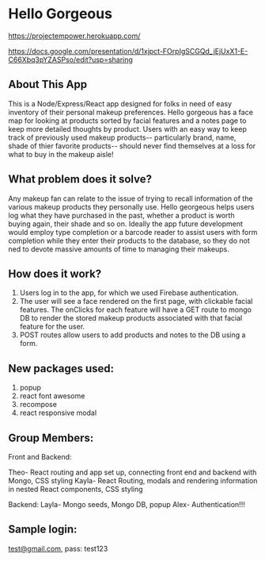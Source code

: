 # Hello Gorgeous

https://projectempower.herokuapp.com/

https://docs.google.com/presentation/d/1xjpct-FOrpIgSCGQd_jEjUxX1-E-C66Xbq3pYZASPso/edit?usp=sharing

## About This App

This is a Node/Express/React app designed for folks in need of easy inventory of their personal makeup preferences. Hello gorgeous has a face map for looking at products sorted by facial features and a notes page to keep more detailed thoughts by product. Users with an easy way to keep track of previously used makeup products-- particularly brand, name, shade of thier favorite products-- should never find themselves at a loss for what to buy in the makeup aisle!

## What problem does it solve?

Any makeup fan can relate to the issue of trying to recall information of the various makeup products they personally use. Hello georgeous helps users log what they have purchased in the past, whether a product is worth buying again, their shade and so on. Ideally the app future development would employ type completion or a barcode reader to assist users with form completion while they enter their products to the database, so they do not ned to devote massive amounts of time to managing their makeups. 

## How does it work?

1. Users log in to the app, for which we used Firebase authentication.
2. The user will see a face rendered on the first page, with clickable facial features. The onClicks for each feature will have a GET route to mongo DB to render the stored makeup products associated with that facial feature for the user.
3. POST routes allow users to add products and notes to the DB using a form.

## New packages used:

1. popup
2. react font awesome
3. recompose
4. react responsive modal

## Group Members:

Front and Backend:

Theo- React routing and app set up, connecting front end and backend with Mongo, CSS styling
Kayla- React Routing, modals and rendering information in nested React components, CSS styling

Backend:
Layla- Mongo seeds, Mongo DB, popup
Alex- Authentication!!!

## Sample login:
test@gmail.com, pass: test123

